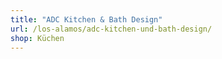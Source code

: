 ```yaml
---
title: "ADC Kitchen & Bath Design"
url: /los-alamos/adc-kitchen-und-bath-design/
shop: Küchen
---
```

